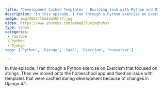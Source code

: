 ```yaml
---
title: "Development Cached Templates - Building SaaS with Python and Django #150"
description: "In this episode, I ran through a Python exercise on Exercism that focused on strings. Then we moved onto the homeschool app and fixed an issue with templates that were cached during development because of changes in Django 4.1."
image: img/2022/lGm2oqhUhsY.jpg
video: https://www.youtube.com/embed/lGm2oqhUhsY
type: video
categories:
 - YouTube
 - Python
 - Django
tags: ['Python', 'Django', 'SaaS', 'Exercism', 'runserver']

---
```


In this episode, I ran through a Python exercise on Exercism that focused on strings. Then we moved onto the homeschool app and fixed an issue with templates that were cached during development because of changes in Django 4.1.
